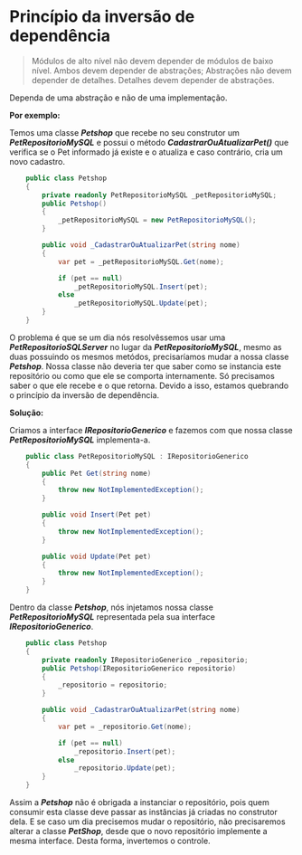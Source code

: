 # Princípio da inversão de dependência

> Módulos de alto nível não devem depender de módulos de baixo nível. Ambos devem depender de abstrações; Abstrações não devem depender de detalhes. Detalhes devem depender de abstrações.

Dependa de uma abstração e não de uma implementação.

**Por exemplo:**

Temos uma classe _**Petshop**_ que recebe no seu construtor um _**PetRepositorioMySQL**_ e possui o método **_CadastrarOuAtualizarPet()_** que verifica se o Pet informado já existe e o atualiza e caso contrário, cria um novo cadastro. 

```c#
    public class Petshop
    {
        private readonly PetRepositorioMySQL _petRepositorioMySQL;
        public Petshop()
        {
            _petRepositorioMySQL = new PetRepositorioMySQL();
        }

        public void _CadastrarOuAtualizarPet(string nome)
        {
            var pet = _petRepositorioMySQL.Get(nome);

            if (pet == null)
                _petRepositorioMySQL.Insert(pet);
            else
                _petRepositorioMySQL.Update(pet);
        }
    }
```
O problema é que se um dia nós resolvêssemos usar uma _**PetRepositorioSQLServer**_ no lugar da _**PetRepositorioMySQL**_, mesmo as duas possuindo os mesmos metódos, precisaríamos mudar a nossa classe **_Petshop_**. Nossa classe não deveria ter que saber como se instancia este repositório ou como que ele se comporta internamente. Só precisamos saber o que ele recebe e o que retorna. 
Devido a isso, estamos quebrando o princípio da inversão de dependência.

**Solução:**

Criamos a interface _**IRepositorioGenerico**_ e fazemos com que nossa classe _**PetRepositorioMySQL**_ implementa-a. 

```c#
    public class PetRepositorioMySQL : IRepositorioGenerico
    {
        public Pet Get(string nome)
        {
            throw new NotImplementedException();
        }

        public void Insert(Pet pet)
        {
            throw new NotImplementedException();
        }

        public void Update(Pet pet)
        {
            throw new NotImplementedException();
        }
    }
```
Dentro da classe _**Petshop**_, nós injetamos nossa classe _**PetRepositorioMySQL**_ representada pela sua interface _**IRepositorioGenerico**_. 

```c#
    public class Petshop
    {
        private readonly IRepositorioGenerico _repositorio;
        public Petshop(IRepositorioGenerico repositorio)
        {
            _repositorio = repositorio;
        }

        public void _CadastrarOuAtualizarPet(string nome)
        {
            var pet = _repositorio.Get(nome);

            if (pet == null)
                _repositorio.Insert(pet);
            else
                _repositorio.Update(pet);
        }
    }
```

Assim a _**Petshop**_ não é obrigada a instanciar o repositório, pois quem consumir esta classe deve passar as instâncias já criadas no construtor dela. E se caso um dia precisemos mudar o repositório, não precisaremos alterar a classe _**PetShop**_, desde que o novo repositório implemente a mesma interface. Desta forma, invertemos o controle.
